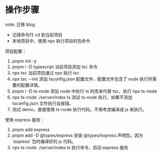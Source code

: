 # 操作步骤

note: 迁移 blog

- 记得命令行 cd 到当前项目
- 本地项目中，使用 npx 执行项目的包命令

项目配置：

1. pnpm init -y
2. pnpm i -D typescript 当前项目添加 tsc 命令
3. npx tsc 当前项目通过 npx 执行 tsc
4. npx tsc --init 添加 tsconfig.json 配置文件，配置文件包含了 node 执行所需要的配置详情。
5. pnpm i -D ts-node 添加 node 中执行 ts 的库来代替 tsc，执行 npx ts-node
6. npx ts-node ./server/index.ts 测试 ts-node 执行，如果不添加 tsconfig.json 文件执行会报错。
7. 测试 demo，直接使用 ts-node 执行代码。不用考虑编译成 js 来执行。

使用 express 服务：

1. pnpm add express
2. pnpm add -D @types/express 安装 @types/express 声明包，因为 'express' 包时编译好的 js 代码。
3. npx ts-node ./server/index.ts 执行命令，启动 express 服务
